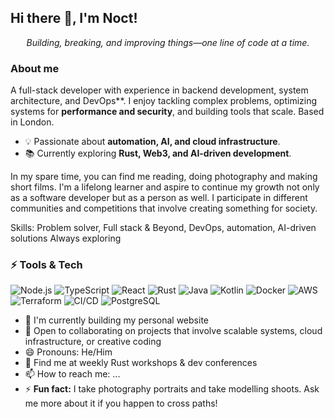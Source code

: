 
## Hi there 👋, I'm Noct!

<p align="center"> <em>Building, breaking, and improving things—one line of code at a time.</em>  </p>

### About me

A full-stack developer with experience in backend development, system architecture, and DevOps**. I enjoy tackling complex problems, optimizing systems for **performance and security**, and building tools that scale. Based in London.

<p align="center"> 
  <ul>
    <li>💡 Passionate about <strong>automation, AI, and cloud infrastructure</strong>.</li>
    <li>📚 Currently exploring <strong>Rust, Web3, and AI-driven development</strong>.</li>
  </ul> 

In my spare time, you can find me reading, doing photography and making short films. I'm a lifelong learner and aspire to continue my growth not only as a software developer but as a person as well.  I participate in different communities and competitions that involve creating something for society.

Skills:
Problem solver, Full stack & Beyond, DevOps, automation, AI-driven solutions Always exploring

### ⚡ Tools & Tech 
![Node.js](https://img.shields.io/badge/-Node.js-339933?style=flat-square&logo=node.js&logoColor=white) ![TypeScript](https://img.shields.io/badge/-TypeScript-007ACC?style=flat-square&logo=typescript&logoColor=white) ![React](https://img.shields.io/badge/-React-61DAFB?style=flat-square&logo=react) ![Rust](https://img.shields.io/badge/-Rust-000000?style=flat-square&logo=rust) ![Java](https://img.shields.io/badge/-Java-ED8B00?style=flat-square&logo=java&logoColor=white) ![Kotlin](https://img.shields.io/badge/-Kotlin-0095D5?style=flat-square&logo=kotlin&logoColor=white) ![Docker](https://img.shields.io/badge/-Docker-2496ED?style=flat-square&logo=docker) ![AWS](https://img.shields.io/badge/-AWS-232F3E?style=flat-square&logo=amazon-aws) ![Terraform](https://img.shields.io/badge/-Terraform-623CE4?style=flat-square&logo=terraform) ![CI/CD](https://img.shields.io/badge/-CI/CD-4285F4?style=flat-square&logo=githubactions) ![PostgreSQL](https://img.shields.io/badge/-PostgreSQL-336791?style=flat-square&logo=postgresql&logoColor=white)

- 🌱 I'm currently building my personal website
- 👯 Open to collaborating on projects that involve scalable systems, cloud infrastructure, or creative coding
- 😄 Pronouns: He/Him
- 💬 Find me at weekly Rust workshops & dev conferences 
- 📫 How to reach me: ...
- ⚡ **Fun fact:** I take photography portraits and take modelling shoots. Ask me more about it if you happen to cross paths! 

